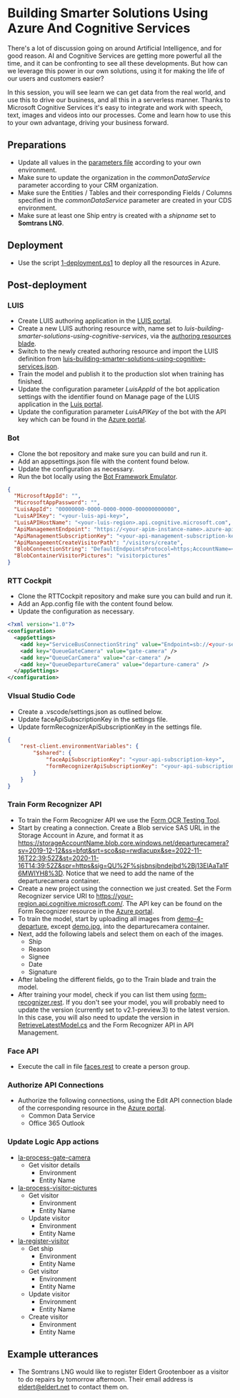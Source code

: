 # Building Smarter Solutions Using Azure And Cognitive Services

There's a lot of discussion going on around Artificial Intelligence, and for good reason. AI and Cognitive Services are getting more powerful all the time, and it can be confronting to see all these developments. But how can we leverage this power in our own solutions, using it for making the life of our users and customers easier?

In this session, you will see learn we can get data from the real world, and use this to drive our business, and all this in a serverless manner. Thanks to Microsoft Cognitive Services it's easy to integrate and work with speech, text, images and videos into our processes. Come and learn how to use this to your own advantage, driving your business forward.

## Preparations

- Update all values in the [parameters file](./code/azuredeploy.parameters.json) according to your own environment.
- Make sure to update the organization in the _commonDataService_ parameter according to your CRM organization.
- Make sure the Entities / Tables and their corresponding Fields / Columns specified in the _commonDataService_ parameter are created in your CDS environment.
- Make sure at least one Ship entry is created with a _shipname_ set to **Somtrans LNG**.

## Deployment

- Use the script [1-deployment.ps1](./code/iac/1-deployment.ps1) to deploy all the resources in Azure.

## Post-deployment

### LUIS

- Create LUIS authoring application in the [LUIS portal](https://eu.luis.ai).
- Create a new LUIS authoring resource with, name set to _luis-building-smarter-solutions-using-cognitive-services_, via the [authoring resources blade](https://eu.luis.ai/user/settings/authoringResources).
- Switch to the newly created authoring resource and import the LUIS definition from [luis-building-smarter-solutions-using-cognitive-services.json](./code/iac/cognitive-services/luis-models/luis-building-smarter-solutions-using-cognitive-services.json).
- Train the model and publish it to the production slot when training has finished.
- Update the configuration parameter _LuisAppId_ of the bot application settings with the identifier found on Manage page of the LUIS application in the [Luis portal](https://eu.luis.ai).
- Update the configuration parameter _LuisAPIKey_ of the bot with the API key which can be found in the [Azure portal](https://portal.azure.com).

### Bot

- Clone the bot repository and make sure you can build and run it.
- Add an appsettings.json file with the content found below.
- Update the configuration as necessary.
- Run the bot locally using the [Bot Framework Emulator](https://aka.ms/bot-framework-emulator-debug-with-emulator).

```json
{
  "MicrosoftAppId": "",
  "MicrosoftAppPassword": "",
  "LuisAppId": "00000000-0000-0000-0000-000000000000",
  "LuisAPIKey": "<your-luis-api-key>",
  "LuisAPIHostName": "<your-luis-region>.api.cognitive.microsoft.com",
  "ApiManagementEndpoint": "https://<your-apim-instance-name>.azure-api.net",
  "ApiManagementSubscriptionKey": "<your-api-management-subscription-key>",
  "ApiManagementCreateVisitorPath": "/visitors/create",
  "BlobConnectionString": "DefaultEndpointsProtocol=https;AccountName=<your-storage-account-name>;AccountKey=<your-storage-account-key>;EndpointSuffix=core.windows.net",
  "BlobContainerVisitorPictures": "visitorpictures"
}
```

### RTT Cockpit

- Clone the RTTCockpit repository and make sure you can build and run it.
- Add an App.config file with the content found below.
- Update the configuration as necessary.

```xml
<?xml version="1.0"?>
<configuration>
  <appSettings>
    <add key="ServiceBusConnectionString" value="Endpoint=sb://<your-service-bus-namespace>.servicebus.windows.net/;SharedAccessKeyName=RootManageSharedAccessKey;SharedAccessKey=<your-shared-access-key>" />
    <add key="QueueGateCamera" value="gate-camera" />
    <add key="QueueCarCamera" value="car-camera" />
    <add key="QueueDepartureCamera" value="departure-camera" />
  </appSettings>
</configuration>
```

### VIsual Studio Code

- Create a .vscode/settings.json as outlined below.
- Update faceApiSubscriptionKey in the settings file.
- Update formRecognizerApiSubscriptionKey in the settings file.

```json
{
    "rest-client.environmentVariables": {
        "$shared": {
            "faceApiSubscriptionKey": "<your-api-subscription-key>",
            "formRecognizerApiSubscriptionKey": "<your-api-subscription-key>"
        }
    }
}
```

### Train Form Recognizer API

- To train the Form Recognizer API we use the [Form OCR Testing Tool](https://fott-preview.azurewebsites.net/).
- Start by creating a connection. Create a Blob service SAS URL in the Storage Account in Azure, and format it as <https://storageAccountName.blob.core.windows.net/departurecamera?sv=2019-12-12&ss=bfqt&srt=sco&sp=rwdlacupx&se=2022-11-16T22:39:52Z&st=2020-11-16T14:39:52Z&spr=https&sig=QU%2F%sjsbnsjbndejbd%2Bj13ElAaTa1F6MWIYH8%3D>. Notice that we need to add the name of the departurecamera container.
- Create a new project using the connection we just created. Set the Form Recognizer service URI to <https://your-region.api.cognitive.microsoft.com/>. The API key can be found on the Form Recognizer resource in the [Azure portal](https://portal.azure.com).
- To train the model, start by uploading all images from [demo-4-departure](./demo/demo-4-departure), except [demo.jpg](./demo/demo-4-departure/demo.jpg), into the departurecamera container.
- Next, add the following labels and select them on each of the images.
  - Ship
  - Reason
  - Signee
  - Date
  - Signature
- After labeling the different fields, go to the Train blade and train the model.
- After training your model, check if you can list them using [form-recognizer.rest](./code/iac/rest-calls/form-recognizer.rest). If you don't see your model, you will probably need to update the version (currently set to v2.1-preview.3) to the latest version. In this case, you will also need to update the version in [RetrieveLatestModel.cs](./code/functions/retrieve-latest-model/RetrieveLatestModel.cs) and the Form Recognizer API in API Management.

### Face API

- Execute the call in file [faces.rest](./code/iac/rest-calls/faces.rest) to create a person group.

### Authorize API Connections

- Authorize the following connections, using the Edit API connection blade of the corresponding resource in the [Azure portal](https://portal.azure.com).
  - Common Data Service
  - Office 365 Outlook

### Update Logic App actions

- [la-process-gate-camera](./code/iac/logic-apps/la-process-gate-camera.json)
  - Get visitor details
    - Environment
    - Entity Name
- [la-process-visitor-pictures](./code/iac/logic-apps/la-process-visitor-pictures.json)
  - Get visitor
    - Environment
    - Entity Name
  - Update visitor
    - Environment
    - Entity Name
- [la-register-visitor](./code/iac/logic-apps/la-register-visitor.json)
  - Get ship
    - Environment
    - Entity Name
  - Get visitor
    - Environment
    - Entity Name
  - Update visitor
    - Environment
    - Entity Name
  - Create visitor
    - Environment
    - Entity Name

## Example utterances

- The Somtrans LNG would like to register Eldert Grootenboer as a visitor to do repairs by tomorrow afternoon. Their email address is eldert@eldert.net to contact them on.
